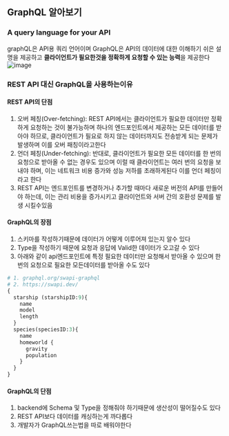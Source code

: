 ## GraphQL 알아보기
### A query language for your API
graphQL은 API용 쿼리 언어이며 GraphQL은 API의 데이터에 대한 이해하기 쉬은 설명을 제공하고 **클라이언트가 필요한것을 정확하게 요청할 수 있는 능력**을 제공한다
![image](https://github.com/foriinrangelen/GraphQL/assets/123726292/b5bae628-de4b-4a0b-b671-63ac41155841)

### REST API 대신 GraphQL을 사용하는이유
#### REST API의 단점
1. 오버 페칭(Over-fetching): REST API에서는 클라이언트가 필요한 데이터만 정확하게 요청하는 것이 불가능하며 하나의 엔드포인트에서 제공하는 모든 데이터를 받아야 하므로, 클라이언트가 필요로 하지 않는 데이터까지도 전송받게 되는 문제가 발생하며 이를 오버 패칭이라고한다
2. 언더 페칭(Under-fetching): 반대로, 클라이언트가 필요한 모든 데이터를 한 번의 요청으로 받아올 수 없는 경우도 있으며 이럴 때 클라이언트는 여러 번의 요청을 보내야 하며, 이는 네트워크 비용 증가와 성능 저하를 초래하게된다 이를 언더 페칭이라고 한다
3. REST API는 엔드포인트를 변경하거나 추가할 때마다 새로운 버전의 API를 만들어야 하는데, 이는 관리 비용을 증가시키고 클라이언트와 서버 간의 호환성 문제를 발생 시킬수있음
#### GraphQL의 장점
1. 스키마를 작성하기때문에 데이터가 어떻게 이루어져 있는지 알수 있다
2. Type을 작성하기 때문에 요청과 응답에 Valid한 데이터가 오고갈 수 있다
3. 아래와 같이 api엔드포인트에 특정 필요한 데이터만 요청해서 받아올 수 있으며 한번의 요청으로 필요한 모든데이터를 받아올 수도 있다
```graphQL
# 1. graphql.org/swapi-graphql
# 2. https://swapi.dev/
{
  starship (starshipID:9){
    name
    model
    length
  }
  species(speciesID:3){
    name
    homeworld {
      gravity
      population
    }
  }
}
```
#### GraphQL의 단점
1. backend에 Schema 및 Type을 정해줘야 하기때문에 생산성이 떨어질수도 있다
2. REST API보다 데이터를 캐싱하는게 까다롭다
3. 개발자가 GraphQL쓰는법을 따로 배워야한다

